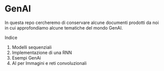 # GenAI

In questa repo cercheremo di conservare alcune documenti prodotti da noi in cui approfondiamo alcune tematiche del mondo GenAI.

Indice

1. Modelli sequenziali
2. Implementazione di una RNN
3. Esempi GenAi
4. AI per Immagini e reti convoluzionali
